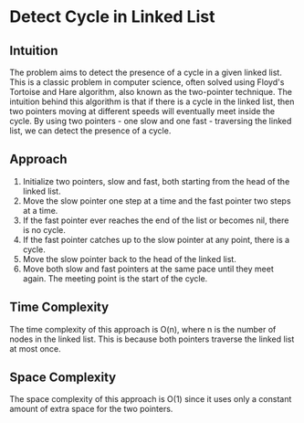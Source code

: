# Detect Cycle in Linked List

## Intuition
The problem aims to detect the presence of a cycle in a given linked list. This is a classic problem in computer science, often solved using Floyd's Tortoise and Hare algorithm, also known as the two-pointer technique. The intuition behind this algorithm is that if there is a cycle in the linked list, then two pointers moving at different speeds will eventually meet inside the cycle. By using two pointers - one slow and one fast - traversing the linked list, we can detect the presence of a cycle.

## Approach
1. Initialize two pointers, slow and fast, both starting from the head of the linked list.
2. Move the slow pointer one step at a time and the fast pointer two steps at a time.
3. If the fast pointer ever reaches the end of the list or becomes nil, there is no cycle.
4. If the fast pointer catches up to the slow pointer at any point, there is a cycle.
5. Move the slow pointer back to the head of the linked list.
6. Move both slow and fast pointers at the same pace until they meet again. The meeting point is the start of the cycle.

## Time Complexity
The time complexity of this approach is O(n), where n is the number of nodes in the linked list. This is because both pointers traverse the linked list at most once.

## Space Complexity
The space complexity of this approach is O(1) since it uses only a constant amount of extra space for the two pointers.

